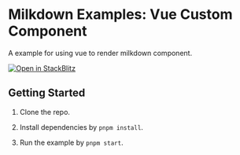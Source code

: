 # Milkdown Examples: Vue Custom Component

A example for using vue to render milkdown component.

[![Open in StackBlitz](https://developer.stackblitz.com/img/open_in_stackblitz.svg)](https://stackblitz.com/github/Milkdown/examples/tree/main/vue-cutom-component)

## Getting Started

1. Clone the repo.

2. Install dependencies by `pnpm install`.

3. Run the example by `pnpm start`.
